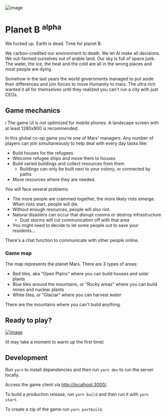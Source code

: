 ![image](https://user-images.githubusercontent.com/2715751/188812893-c452ed60-5f4d-45e6-9b7a-b5de22c44337.png)

# Planet B <sup>alpha</sup>

We fucked up. Earth is dead. Time for planet B.

We carbon-credited our environment to death. We let AI make all decisions. We out-farmed ourselves out of arable land. Our sky is full of space junk. The water, the ice, the heat and the cold are all in the wrong places and most people are dying.

Somehow in the last years the world governments managed to put aside their differences and join forces to move Humanity to mars. The ultra rich wanted it all for themselves until they realized you can't run a city with just CEOs.

## Game mechanics

ℹ️ The game UI is not optimized for mobile phones. A landscape screen with at least 1280x800 is recommended.

In this global co-op game you're one of Mars' managers.
Any number of players can join simultaneously to help deal with every day tasks like:

- Build houses for the refugees
- Welcome refugee ships and move them to houses
- Build varied buildings and collect resources from them
  - Buildings can only be built next to your colony, or connected by paths
- Move resources where they are needed.

You will face several problems:

- The more people are crammed together, the more likely riots emerge. When riots start, people will die.
- Without enough resources, people will also riot.
- Natural disasters can occur that disrupt comms or destroy infrastructure
  - Dust storms will cut communication off with that area
- You might need to decide to let some people out to save your residents...

There's a chat function to communicate with other people online.

### Game map

The map represents the planet Mars. There are 3 types of areas:

- Red tiles, aka "Open Plains" where you can build houses and solar plants
- Blue tiles around the mountains, or "Rocky areas" where you can build mines and nuclear plants
- White tiles, or "Glaciar" where you can harvest water

There are the mountains where you can't build anything.

## Ready to play?

[![image](https://user-images.githubusercontent.com/2715751/189384391-bff972ce-673c-4b16-8036-b905ead261df.png)](https://mars-planet-b.herokuapp.com/)

(it may take a moment to warm up the first time)

## Development

Run `yarn` to install dependencies and then run `yarn dev` to run the server locally.

Access the game client via <http://localhost:3000/>.

To build a production release, run `yarn build` and then run it with `yarn start`.

To create a zip of the game run `yarn postbuild`.
